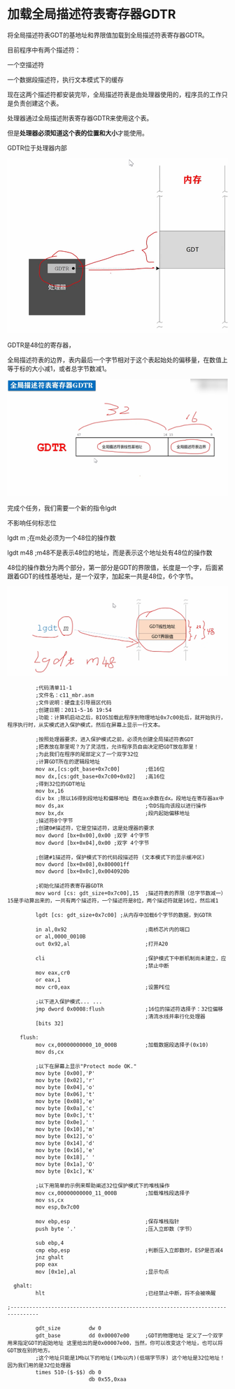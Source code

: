 # 加载全局描述符表寄存器GDTR

将全局描述符表GDT的基地址和界限值加载到全局描述符表寄存器GDTR。

目前程序中有两个描述符：

一个空描述符

一个数据段描述符，执行文本模式下的缓存

现在这两个描述符都安装完毕，全局描述符表是由处理器使用的，程序员的工作只是负责创建这个表。

处理器通过全局描述附表寄存器GDTR来使用这个表。

但是**处理器必须知道这个表的位置和大小**才能使用。

GDTR位于处理器内部

![](./images/image-20210530235159222.png)

GDTR是48位的寄存器，

全局描述符表的边界，表内最后一个字节相对于这个表起始处的偏移量，在数值上等于标的大小减1，或者总字节数减1。

![image-20210530235913864](./images/image-20210530235913864.png)

完成个任务，我们需要一个新的指令lgdt

不影响任何标志位

lgdt m ;在m处必须为一个48位的操作数

lgdt m48 ;m48不是表示48位的地址，而是表示这个地址处有48位的操作数

48位的操作数分为两个部分，第一部分是GDT的界限值，长度是一个字，后面紧跟着GDT的线性基地址，是一个双字，加起来一共是48位，6个字节。

![image-20210531000651682](./images/image-20210531000651682.png)

```
         ;代码清单11-1
         ;文件名：c11_mbr.asm
         ;文件说明：硬盘主引导扇区代码 
         ;创建日期：2011-5-16 19:54
         ;功能：计算机启动之后，BIOS加载此程序到物理地址0x7c00处后，就开始执行，程序执行时，从实模式进入保护模式，然后在屏幕上显示一行文本。

         ;按照处理器要求，进入保护模式之前，必须先创建全局描述符表GDT
         ;把表放在那里呢？为了灵活性，允许程序员自由决定把GDT放在那里！
         ;为此我们在程序的尾部定义了一个双字32位
         ;计算GDT所在的逻辑段地址 
         mov ax,[cs:gdt_base+0x7c00]        ;低16位 
         mov dx,[cs:gdt_base+0x7c00+0x02]   ;高16位
         ;得到32位的GDT地址
         mov bx,16        
         div bx ;除以16得到段地址和偏移地址 商在ax余数在dx。段地址在寄存器ax中
         mov ds,ax                          ;令DS指向该段以进行操作
         mov bx,dx                          ;段内起始偏移地址 
         ;描述符8个字节
         ;创建0#描述符，它是空描述符，这是处理器的要求
         mov dword [bx+0x00],0x00 ;双字 4个字节
         mov dword [bx+0x04],0x00 ;双字 4个字节 

         ;创建#1描述符，保护模式下的代码段描述符 (文本模式下的显示缓冲区)
         mov dword [bx+0x08],0x800001ff     
         mov dword [bx+0x0c],0x0040920b     

         ;初始化描述符表寄存器GDTR
         mov word [cs: gdt_size+0x7c00],15  ;描述符表的界限（总字节数减一） 15是手动算出来的，一共有两个描述符，一个描述符是8位，两个描述符就是16位，然后减1  
                                             
         lgdt [cs: gdt_size+0x7c00] ;从内存中加载6个字节的数据，到GDTR
      
         in al,0x92                         ;南桥芯片内的端口 
         or al,0000_0010B
         out 0x92,al                        ;打开A20

         cli                                ;保护模式下中断机制尚未建立，应 
                                            ;禁止中断 
         mov eax,cr0
         or eax,1
         mov cr0,eax                        ;设置PE位
      
         ;以下进入保护模式... ...
         jmp dword 0x0008:flush             ;16位的描述符选择子：32位偏移
                                            ;清流水线并串行化处理器 
         [bits 32] 

    flush:
         mov cx,00000000000_10_000B         ;加载数据段选择子(0x10)
         mov ds,cx

         ;以下在屏幕上显示"Protect mode OK." 
         mov byte [0x00],'P'  
         mov byte [0x02],'r'
         mov byte [0x04],'o'
         mov byte [0x06],'t'
         mov byte [0x08],'e'
         mov byte [0x0a],'c'
         mov byte [0x0c],'t'
         mov byte [0x0e],' '
         mov byte [0x10],'m'
         mov byte [0x12],'o'
         mov byte [0x14],'d'
         mov byte [0x16],'e'
         mov byte [0x18],' '
         mov byte [0x1a],'O'
         mov byte [0x1c],'K'

         ;以下用简单的示例来帮助阐述32位保护模式下的堆栈操作 
         mov cx,00000000000_11_000B         ;加载堆栈段选择子
         mov ss,cx
         mov esp,0x7c00

         mov ebp,esp                        ;保存堆栈指针 
         push byte '.'                      ;压入立即数（字节）
         
         sub ebp,4
         cmp ebp,esp                        ;判断压入立即数时，ESP是否减4 
         jnz ghalt                          
         pop eax
         mov [0x1e],al                      ;显示句点 
      
  ghalt:     
         hlt                                ;已经禁止中断，将不会被唤醒 

;-------------------------------------------------------------------------------
     
         gdt_size         dw 0
         gdt_base         dd 0x00007e00     ;GDT的物理地址 定义了一个双字 用来指定GDT的起始地址 这里给出的是0x00007e00，当然，你可以改变这个地址，也可以将GDT放在别的地方。
         ;这个地址只能是1Mb以下的地址(1Mb以内)(低端字节序) 这个地址是32位地址！因为我们用的是32位处理器
         times 510-($-$$) db 0
                          db 0x55,0xaa

```

